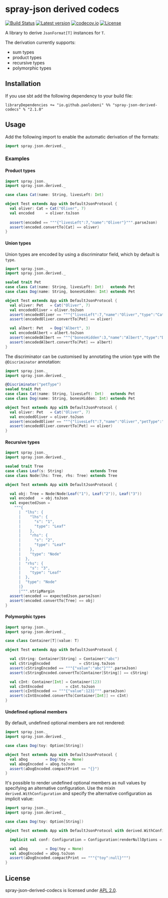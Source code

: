 # spray-json derived codecs

[![Build Status](https://travis-ci.com/paoloboni/spray-json-derived-codecs.svg?branch=master)](https://travis-ci.com/paoloboni/spray-json-derived-codecs)
[![Latest version](https://img.shields.io/maven-central/v/io.github.paoloboni/spray-json-derived-codecs_2.13.svg)](https://search.maven.org/artifact/io.github.paoloboni/spray-json-derived-codecs_2.13)
[![codecov.io](http://codecov.io/github/paoloboni/spray-json-derived-codecs/coverage.svg?branch=master)](http://codecov.io/github/paoloboni/spray-json-derived-codecs?branch=master)
[![License](https://img.shields.io/badge/License-Apache%202.0-blue.svg)](https://opensource.org/licenses/Apache-2.0)

A library to derive `JsonFormat[T]` instances for `T`.

The derivation currently supports:
- sum types
- product types
- recursive types
- polymorphic types

## Installation

If you use sbt add the following dependency to your build file:

```sbtshell
libraryDependencies += "io.github.paoloboni" %% "spray-json-derived-codecs" % "2.1.0"
```

## Usage

Add the following import to enable the automatic derivation of the formats:

```scala
import spray.json.derived._
```

### Examples

#### Product types

```scala
import spray.json._
import spray.json.derived._

case class Cat(name: String, livesLeft: Int)

object Test extends App with DefaultJsonProtocol {
  val oliver: Cat = Cat("Oliver", 7)
  val encoded     = oliver.toJson
  
  assert(encoded == """{"livesLeft":7,"name":"Oliver"}""".parseJson)
  assert(encoded.convertTo[Cat] == oliver)
}
```

#### Union types

Union types are encoded by using a discriminator field, which by default is `type`.

```scala
import spray.json._
import spray.json.derived._

sealed trait Pet
case class Cat(name: String, livesLeft: Int)   extends Pet
case class Dog(name: String, bonesHidden: Int) extends Pet

object Test extends App with DefaultJsonProtocol {
  val oliver: Pet   = Cat("Oliver", 7)
  val encodedOliver = oliver.toJson
  assert(encodedOliver == """{"livesLeft":7,"name":"Oliver","type":"Cat"}""".parseJson)
  assert(encodedOliver.convertTo[Pet] == oliver)

  val albert: Pet   = Dog("Albert", 3)
  val encodedAlbert = albert.toJson
  assert(encodedAlbert == """{"bonesHidden":3,"name":"Albert","type":"Dog"}""".parseJson)
  assert(encodedAlbert.convertTo[Pet] == albert)
}
```

The discriminator can be customised by annotating the union type with the `@Discriminator` annotation:

```scala
import spray.json._
import spray.json.derived._

@Discriminator("petType")
sealed trait Pet
case class Cat(name: String, livesLeft: Int)   extends Pet
case class Dog(name: String, bonesHidden: Int) extends Pet

object Test extends App with DefaultJsonProtocol {
  val oliver: Pet   = Cat("Oliver", 7)
  val encodedOliver = oliver.toJson
  assert(encodedOliver == """{"livesLeft":7,"name":"Oliver","petType":"Cat"}""".parseJson)
  assert(encodedOliver.convertTo[Pet] == oliver)
}
```

#### Recursive types

```scala
import spray.json._
import spray.json.derived._

sealed trait Tree
case class Leaf(s: String)            extends Tree
case class Node(lhs: Tree, rhs: Tree) extends Tree

object Test extends App with DefaultJsonProtocol {

  val obj: Tree = Node(Node(Leaf("1"), Leaf("2")), Leaf("3"))
  val encoded   = obj.toJson
  val expectedJson =
    """{
      |  "lhs": {
      |    "lhs": {
      |      "s": "1",
      |      "type": "Leaf"
      |    },
      |    "rhs": {
      |      "s": "2",
      |      "type": "Leaf"
      |    },
      |    "type": "Node"
      |  },
      |  "rhs": {
      |    "s": "3",
      |    "type": "Leaf"
      |  },
      |  "type": "Node"
      |}
      |""".stripMargin
  assert(encoded == expectedJson.parseJson)
  assert(encoded.convertTo[Tree] == obj)
}
```

#### Polymorphic types

```scala
import spray.json._
import spray.json.derived._

case class Container[T](value: T)

object Test extends App with DefaultJsonProtocol {

  val cString: Container[String] = Container("abc")
  val cStringEncoded             = cString.toJson
  assert(cStringEncoded == """{"value":"abc"}""".parseJson)
  assert(cStringEncoded.convertTo[Container[String]] == cString)

  val cInt: Container[Int] = Container(123)
  val cIntEncoded          = cInt.toJson
  assert(cIntEncoded == """{"value":123}""".parseJson)
  assert(cIntEncoded.convertTo[Container[Int]] == cInt)
}
```

#### Undefined optional members

By default, undefined optional members are not rendered:

```scala
import spray.json._
import spray.json.derived._

case class Dog(toy: Option[String])

object Test extends App with DefaultJsonProtocol {
  val aDog        = Dog(toy = None)
  val aDogEncoded = aDog.toJson
  assert(aDogEncoded.compactPrint == "{}")
}
```

It's possible to render undefined optional members as null values by specifying an alternative configuration.
Use the mixin `derived.WithConfiguration` and specify the alternative configuration as implicit value:

```scala
import spray.json._
import spray.json.derived._

case class Dog(toy: Option[String])

object Test extends App with DefaultJsonProtocol with derived.WithConfiguration {

  implicit val conf: Configuration = Configuration(renderNullOptions = true)

  val aDog        = Dog(toy = None)
  val aDogEncoded = aDog.toJson
  assert(aDogEncoded.compactPrint == """{"toy":null}""")
}
```

## License

spray-json-derived-codecs is licensed under [APL 2.0](http://www.apache.org/licenses/LICENSE-2.0).
